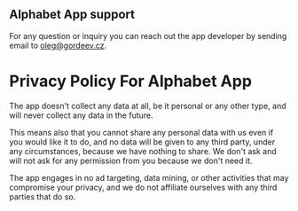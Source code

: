 ## Alphabet App support

For any question or inquiry you can reach out the app developer by sending email to oleg@gordeev.cz.

# Privacy Policy For Alphabet App

The app doesn't collect any data at all, be it personal or any other type, and will never collect any data in the future.

This means also that you cannot share any personal data with us even if you would like it to do, and no data will be given to any third party, under any circumstances, because we have nothing to share. We don't ask and will not ask for any permission from you because we don't need it.

The app engages in no ad targeting, data mining, or other activities that may compromise your privacy, and we do not affiliate ourselves with any third parties that do so.
